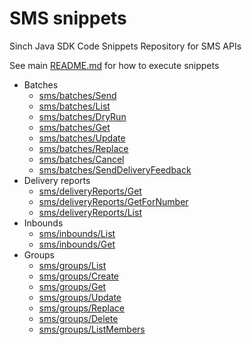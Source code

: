 # SMS snippets
Sinch Java SDK Code Snippets Repository for SMS APIs

See main [README.md](../../../../../README.md) for how to execute snippets

- Batches
  - [sms/batches/Send](./batches/Send.java)
  - [sms/batches/List](./batches/List.java) 
  - [sms/batches/DryRun](./batches/DryRun.java) 
  - [sms/batches/Get](./batches/Get.java)
  - [sms/batches/Update](./batches/Update.java)
  - [sms/batches/Replace](./batches/Replace.java)
  - [sms/batches/Cancel](./batches/Cancel.java)
  - [sms/batches/SendDeliveryFeedback](./batches/SendDeliveryFeedback.java)
- Delivery reports
  - [sms/deliveryReports/Get](./deliveryReports/Get.java) 
  - [sms/deliveryReports/GetForNumber](./deliveryReports/GetForNumber.java)
  - [sms/deliveryReports/List](./deliveryReports/List.java)
- Inbounds
  - [sms/inbounds/List](./inbounds/List.java)
  - [sms/inbounds/Get](./inbounds/Get.java)
- Groups
  - [sms/groups/List](./groups/List.java)
  - [sms/groups/Create](./groups/Create.java)
  - [sms/groups/Get](./groups/Get.java)
  - [sms/groups/Update](./groups/Update.java)
  - [sms/groups/Replace](./groups/Replace.java)
  - [sms/groups/Delete](./groups/Delete.java)
  - [sms/groups/ListMembers](./groups/ListMembers.java) 
  